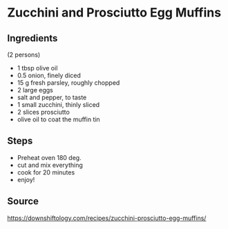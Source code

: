 # Zucchini and Prosciutto Egg Muffins

## Ingredients

(2 persons)

- 1 tbsp olive oil
- 0.5 onion, finely diced
- 15 g fresh parsley, roughly chopped
- 2 large eggs
- salt and pepper, to taste
- 1 small zucchini, thinly sliced
- 2 slices prosciutto
- olive oil to coat the muffin tin

## Steps

- Preheat oven 180 deg.
- cut and mix everything
- cook for 20 minutes
- enjoy!

## Source

https://downshiftology.com/recipes/zucchini-prosciutto-egg-muffins/
